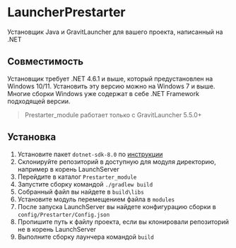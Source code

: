 # LauncherPrestarter
Установщик Java и GravitLauncher для вашего проекта, написанный на .NET

## Совместимость
Установщик требует .NET 4.6.1 и выше, который предустановлен на Windows 10/11.
Установить эту версию можно на Windows 7 и выше. Многие сборки Windows уже содержат в себе .NET Framework подходящей версии.  

> Prestarter_module работает только с GravitLauncher 5.5.0+

## Установка
1. Установите пакет `dotnet-sdk-8.0` по [инструкции](https://learn.microsoft.com/en-us/dotnet/core/install/linux)
2. Склонируйте репозиторий в доступную для модуля директорию, например в корень LaunchServer
3. Перейдите в каталог `Prestarter_module`
4. Запустите сборку командой `./gradlew build`
5. Собранный файл вы найдете в `build\libs`
6. Установите модуль перемещением файла в `modules`
7. После запуска LaunchServer вы найдете конфигурацию сборки в `config/Prestarter/Config.json`
8. Пропишите путь к файлу проекта, если вы клонировали репозиторий не в корень LaunchServer
9. Выполните сборку лаунчера командой `build`

